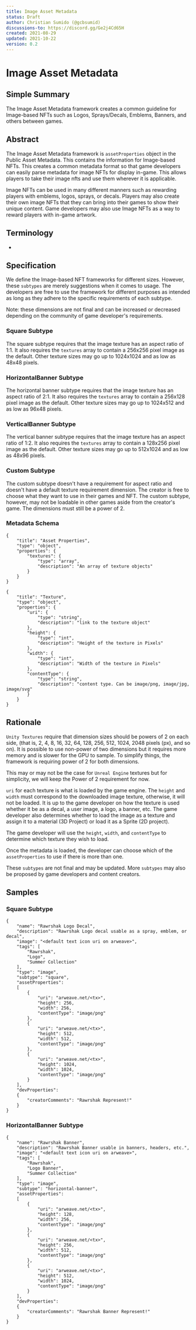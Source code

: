 ```yaml
---
title: Image Asset Metadata
status: Draft
author: Christian Sumido (@gcbsumid)
discussions-to: https://discord.gg/Ge2j4Cd65H
created: 2021-08-29
updated: 2021-10-22
version: 0.2
---
```


# Image Asset Metadata

## Simple Summary

The Image Asset Metadata framework creates a common guideline for Image-based NFTs such as Logos, Sprays/Decals, Emblems, Banners, and others between games.

## Abstract

The Image Asset Metadata framework is `assetProperties` object in the Public Asset Metadata. This contains the information for Image-based NFTs. This creates a common metadata format so that game developers can easily parse metadata for image NFTs for display in-game. This allows players to take their image nfts and use them wherever it is applicable.

Image NFTs can be used in many different manners such as rewarding players with emblems, logos, sprays, or decals. Players may also create their own image NFTs that they can bring into their games to show their unique content. Game developers may also use Image NFTs as a way to reward players with in-game artwork.

## Terminology 

* 

## Specification 

We define the Image-based NFT frameworks for different sizes. However, these `subtypes` are merely suggestions when it comes to usage. The developers are free to use the framework for different purposes as intended as long as they adhere to the specific requirements of each subtype. 

Note: these dimensions are not final and can be increased or decreased depending on the community of game developer's requirements.

### Square Subtype

The square subtype requires that the image texture has an aspect ratio of 1:1. It also requires the `textures` array to contain a 256x256 pixel image as the default. Other texture sizes may go up to 1024x1024 and as low as 48x48 pixels.

### HorizontalBanner Subtype

The horizontal banner subtype requires that the image texture has an aspect ratio of 2:1. It also requires the `textures` array to contain a 256x128 pixel image as the default. Other texture sizes may go up to 1024x512 and as low as 96x48 pixels.

### VerticalBanner Subtype

The vertical banner subtype requires that the image texture has an aspect ratio of 1:2. It also requires the `textures` array to contain a 128x256 pixel image as the default. Other texture sizes may go up to 512x1024 and as low as 48x96 pixels.

### Custom Subtype

The custom subtype doesn't have a requirement for aspect ratio and doesn't have a default texture requirement dimension. The creator is free to choose what they want to use in their games and NFT. The custom subtype, however, may not be loadable in other games aside from the creator's game. The dimensions must still be a power of 2.

### Metadata Schema 
```
{
    "title": "Asset Properties",
    "type": "object",
    "properties": {
        "textures": {
            "type": "array",
            "description": "An array of texture objects"
        }
    }
}

{
    "title": "Texture",
    "type": "object",
    "properties": {
        "uri": {
            "type": "string",
            "description": "link to the texture object"
        },
        "height": {
            "type": "int",
            "description": "Height of the texture in Pixels"
        },
        "width": {
            "type": "int",
            "description": "Width of the texture in Pixels"
        },
        "contentType": {
            "type": "string",
            "description": "content type. Can be image/png, image/jpg, image/svg"
        }
    }
}
```

## Rationale

`Unity Textures` require that dimension sizes should be powers of 2 on each side, (that is, 2, 4, 8, 16, 32, 64, 128, 256, 512, 1024, 2048 pixels (px), and so on). It is possible to use non-power of two dimensions but it requires more memory and is slower for the GPU to sample. To simplify things, the framework is requiring power of 2 for both dimensions. 

This may or may not be the case for `Unreal Engine` textures but for simplicity, we will keep the Power of 2 requirement for now.

`uri` for each texture is what is loaded by the game engine. The `height` and `width` must correspond to the downloaded image texture, otherwise, it will not be loaded. It is up to the game developer on how the texture is used whether it be as a decal, a user image, a logo, a banner, etc. The game developer also determines whether to load the image as a texture and assign it to a material (3D Project) or load it as a Sprite (2D project). 

The game developer will use the `height`, `width`, and `contentType` to determine which texture they wish to load.

Once the metadata is loaded, the developer can choose which of the `assetProperties` to use if there is more than one.

These `subtypes` are not final and may be updated. More `subtypes` may also be proposed by game developers and content creators. 

## Samples

### Square Subtype
```
{
    "name": "Rawrshak Logo Decal",
    "description": "Rawrshak Logo decal usable as a spray, emblem, or decal",
    "image": "<default text icon uri on arweave>",
    "tags": [
        "Rawrshak",
        "Logo",
        "Summer Collection"
    ],
    "type": "image",
    "subtype": "square",
    "assetProperties": 
    [
        {
            "uri": "arweave.net/<tx>",
            "height": 256,
            "width": 256,
            "contentType": "image/png"
        },
        {
            "uri": "arweave.net/<tx>",
            "height": 512,
            "width": 512,
            "contentType": "image/png"
        },
        {
            "uri": "arweave.net/<tx>",
            "height": 1024,
            "width": 1024,
            "contentType": "image/png"
        }
    ],
    "devProperties":
    {
        "creatorComments": "Rawrshak Represent!"
    }
}
```

### HorizontalBanner Subtype
```
{
    "name": "Rawrshak Banner",
    "description": "Rawrshak Banner usable in banners, headers, etc.",
    "image": "<default text icon uri on arweave>",
    "tags": [
        "Rawrshak",
        "Logo Banner",
        "Summer Collection"
    ],
    "type": "image",
    "subtype": "horizontal-banner",
    "assetProperties": 
    [
        {
            "uri": "arweave.net/<tx>",
            "height": 128,
            "width": 256,
            "contentType": "image/png"
        },
        {
            "uri": "arweave.net/<tx>",
            "height": 256,
            "width": 512,
            "contentType": "image/png"
        },
        {
            "uri": "arweave.net/<tx>",
            "height": 512,
            "width": 1024,
            "contentType": "image/png"
        }
    ],
    "devProperties":
    {
        "creatorComments": "Rawrshak Banner Represent!"
    }
}
```